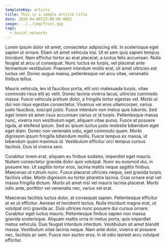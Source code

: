 ```yaml
---
templateKey: article
title: This is a sample article title
date: 2020-04-06T23:00:00.000Z
image: ../../img/fruit.jpg
tags:
  - Social networks
---
```


Lorem ipsum dolor sit amet, consectetur adipiscing elit. In scelerisque eget sapien ut ornare. Etiam sit amet vehicula nisi. Ut et sem quis sapien tempus tincidunt. Nam efficitur tortor ac erat placerat, a luctus felis accumsan. Nulla feugiat at arcu ut consequat. Nunc luctus ex turpis, vel placerat ante fermentum vestibulum. Praesent interdum mollis erat, sit amet ultricies est luctus vel. Donec augue massa, pellentesque vel arcu vitae, venenatis finibus tellus.

Mauris vehicula, leo id faucibus porta, elit orci malesuada turpis, vitae commodo risus elit ac velit. Donec lacinia viverra lacus, ultricies commodo massa. Fusce vehicula pretium dolor, a fringilla tortor egestas vel. Morbi ut dui non risus egestas consectetur. Vivamus vel eros ullamcorper, varius justo faucibus, suscipit justo. Fusce interdum non metus quis lobortis. Sed eget lorem sit amet risus accumsan varius ut id turpis. Pellentesque massa nunc, viverra non vestibulum eget, aliquam vitae purus. Fusce at posuere ligula, at eleifend ipsum. Sed ac ipsum luctus justo molestie bibendum eget eget diam. Donec non venenatis odio, eget commodo quam. Morbi dignissim ipsum fringilla bibendum mollis. Fusce tempus ex massa, id bibendum quam maximus id. Vestibulum efficitur orci tempus cursus facilisis. Duis id viverra sem.

Curabitur lorem erat, aliquam eu finibus sodales, imperdiet eget mauris. Nullam consectetur gravida dolor quis volutpat. Nunc eu euismod dui, in posuere leo. Ut sagittis tortor eros, lacinia mattis neque sagittis finibus. Maecenas ut rutrum nunc. Fusce placerat ultricies neque, sed gravida turpis facilisis vitae. Morbi dignissim eu tortor pharetra lacinia. Cras ornare erat vel massa fringilla dictum. Morbi sit amet nisl vel mauris lacinia placerat. Morbi odio ante, porttitor vel venenatis nec, varius vel erat.

Maecenas facilisis luctus dolor, at consequat sapien. Pellentesque efficitur at ex ut efficitur. Aenean et hendrerit lectus. Nulla tincidunt magna erat, ut volutpat orci gravida ac. Duis ultrices nunc posuere dui cursus ornare. Curabitur eget luctus mauris. Pellentesque finibus sapien non massa gravida scelerisque. Aliquam mattis urna in metus porta, quis imperdiet metus vehicula. Duis feugiat interdum interdum. Vestibulum sit amet blandit massa. Vestibulum vitae lacinia neque. Nam ante dolor, viverra at posuere nec, facilisis ac sem. Fusce non auctor eros. In id odio laoreet arcu volutpat efficitur.

